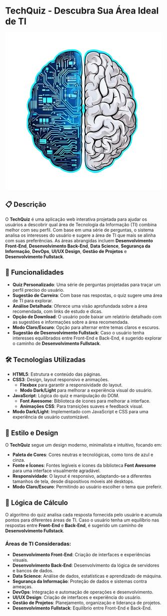 # TechQuiz - Descubra Sua Área Ideal de TI

![TechQuiz Logo](assets/images/Logo.png)

## 📋 Descrição
O **TechQuiz** é uma aplicação web interativa projetada para ajudar os usuários a descobrir qual área de Tecnologia da Informação (TI) combina melhor com seu perfil. Com base em uma série de perguntas, o sistema analisa os interesses do usuário e sugere a área de TI que mais se alinha com suas preferências. As áreas abrangidas incluem **Desenvolvimento Front-End**, **Desenvolvimento Back-End**, **Data Science**, **Segurança da Informação**, **DevOps**, **UI/UX Design**, **Gestão de Projetos** e **Desenvolvimento Fullstack**.

## 🚀 Funcionalidades
- **Quiz Personalizado**: Uma série de perguntas projetadas para traçar um perfil preciso do usuário.
- **Sugestão de Carreira**: Com base nas respostas, o quiz sugere uma área de TI para explorar.
- **Análise Detalhada**: Oferece uma visão aprofundada sobre a área recomendada, com links de estudo e dicas.
- **Opção de Download**: O usuário pode baixar um relatório detalhado com as sugestões e informações sobre a área recomendada.
- **Modo Claro/Escuro**: Opção para alternar entre temas claros e escuros.
- **Sugestão de Desenvolvimento Fullstack**: Caso o usuário tenha interesses equilibrados entre Front-End e Back-End, é sugerido explorar o caminho de **Desenvolvimento Fullstack**.

## 🛠️ Tecnologias Utilizadas
- **HTML5**: Estrutura e conteúdo das páginas.
- **CSS3**: Design, layout responsivo e animações.
  - **Flexbox** para garantir a responsividade do layout.
  - **Modo Dark/Light** para melhorar a experiência visual do usuário.
- **JavaScript**: Lógica do quiz e manipulação do DOM.
  - **Font Awesome**: Biblioteca de ícones para melhorar a interface.
  - **Animações CSS**: Para transições suaves e feedback visual.
- **Modo Dark/Light**: Implementado com JavaScript e CSS para uma experiência de usuário customizável.

## 🎨 Estilo e Design
O **TechQuiz** segue um design moderno, minimalista e intuitivo, focando em:
- **Paleta de Cores**: Cores neutras e tecnológicas, como tons de azul e cinza.
- **Fonte e Ícones**: Fontes legíveis e ícones da biblioteca **Font Awesome** para uma interface visualmente agradável.
- **Responsividade**: O layout é responsivo, adaptando-se a diferentes tamanhos de tela, desde dispositivos móveis até desktops.
- **Modo Claro/Escuro**: Permitindo ao usuário escolher o tema que preferir.

## 📜 Lógica de Cálculo
O algoritmo do quiz analisa cada resposta fornecida pelo usuário e acumula pontos para diferentes áreas de TI. Caso o usuário tenha um equilíbrio nas respostas entre **Front-End** e **Back-End**, é sugerido um caminho de **Desenvolvimento Fullstack**.

### Áreas de TI Consideradas:
- **Desenvolvimento Front-End**: Criação de interfaces e experiências visuais.
- **Desenvolvimento Back-End**: Desenvolvimento da lógica de servidores e bancos de dados.
- **Data Science**: Análise de dados, estatísticas e aprendizado de máquina.
- **Segurança da Informação**: Proteção de dados e sistemas contra ameaças.
- **DevOps**: Integração e automação de operações e desenvolvimento.
- **UI/UX Design**: Criação de interfaces e experiência do usuário.
- **Gestão de Projetos**: Planejamento, organização e liderança de projetos.
- **Desenvolvimento Fullstack**: Equilíbrio entre Front-End e Back-End.


